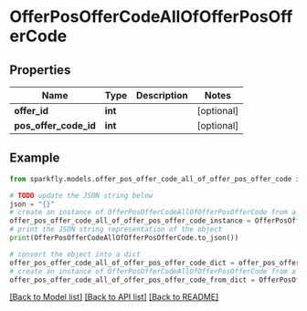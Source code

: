 # OfferPosOfferCodeAllOfOfferPosOfferCode


## Properties

Name | Type | Description | Notes
------------ | ------------- | ------------- | -------------
**offer_id** | **int** |  | [optional] 
**pos_offer_code_id** | **int** |  | [optional] 

## Example

```python
from sparkfly.models.offer_pos_offer_code_all_of_offer_pos_offer_code import OfferPosOfferCodeAllOfOfferPosOfferCode

# TODO update the JSON string below
json = "{}"
# create an instance of OfferPosOfferCodeAllOfOfferPosOfferCode from a JSON string
offer_pos_offer_code_all_of_offer_pos_offer_code_instance = OfferPosOfferCodeAllOfOfferPosOfferCode.from_json(json)
# print the JSON string representation of the object
print(OfferPosOfferCodeAllOfOfferPosOfferCode.to_json())

# convert the object into a dict
offer_pos_offer_code_all_of_offer_pos_offer_code_dict = offer_pos_offer_code_all_of_offer_pos_offer_code_instance.to_dict()
# create an instance of OfferPosOfferCodeAllOfOfferPosOfferCode from a dict
offer_pos_offer_code_all_of_offer_pos_offer_code_from_dict = OfferPosOfferCodeAllOfOfferPosOfferCode.from_dict(offer_pos_offer_code_all_of_offer_pos_offer_code_dict)
```
[[Back to Model list]](../README.md#documentation-for-models) [[Back to API list]](../README.md#documentation-for-api-endpoints) [[Back to README]](../README.md)


